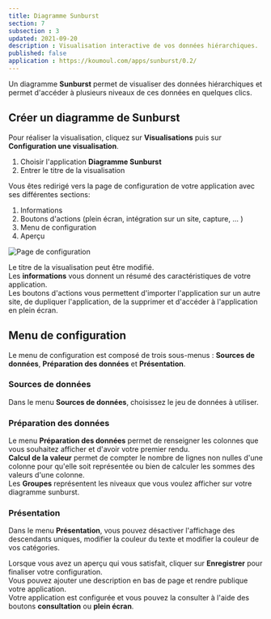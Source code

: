 ```yaml
---
title: Diagramme Sunburst
section: 7
subsection : 3
updated: 2021-09-20
description : Visualisation interactive de vos données hiérarchiques.
published: false
application : https://koumoul.com/apps/sunburst/0.2/
---
```


Un diagramme **Sunburst** permet de visualiser des données hiérarchiques et permet d'accéder à plusieurs niveaux de ces données en quelques clics.

## Créer un diagramme de Sunburst

Pour réaliser la visualisation, cliquez sur **Visualisations** puis sur **Configuration une visualisation**.

1. Choisir l'application **Diagramme Sunburst**
2. Entrer le titre de la visualisation

<p>
</p>

Vous êtes redirigé vers la page de configuration de votre application avec ses différentes sections:

1. Informations
2. Boutons d'actions (plein écran, intégration sur un site, capture, ... )
3. Menu de configuration
4. Aperçu


![Page de configuration](./images/user-guide/sunburst-config.jpg)

Le titre de la visualisation peut être modifié.  
Les **informations** vous donnent un résumé des caractéristiques de votre application.  
Les boutons d'actions vous permettent d'importer l'application sur un autre site, de dupliquer l'application, de la supprimer et d'accéder à l'application en plein écran.

## Menu de configuration
Le menu de configuration est composé de trois sous-menus : **Sources de données**, **Préparation des données** et **Présentation**.

### Sources de données  

Dans le menu **Sources de données**, choisissez le jeu de données à utiliser.

### Préparation des données  

Le menu **Préparation des données** permet de renseigner les colonnes que vous souhaitez afficher et d'avoir votre premier rendu.  
**Calcul de la valeur** permet de compter le nombre de lignes non nulles d'une colonne pour qu'elle soit représentée ou bien de calculer les sommes des valeurs d'une colonne.  
Les **Groupes** représentent les niveaux que vous voulez afficher sur votre diagramme sunburst.

### Présentation  

Dans le menu **Présentation**, vous pouvez désactiver l'affichage des descendants uniques, modifier la couleur du texte et modifier la couleur de vos catégories.


Lorsque vous avez un aperçu qui vous satisfait, cliquer sur **Enregistrer** pour finaliser votre configuration.  
Vous pouvez ajouter une description en bas de page et rendre publique votre application.  
Votre application est configurée et vous pouvez la consulter à l'aide des boutons **consultation** ou **plein écran**.
